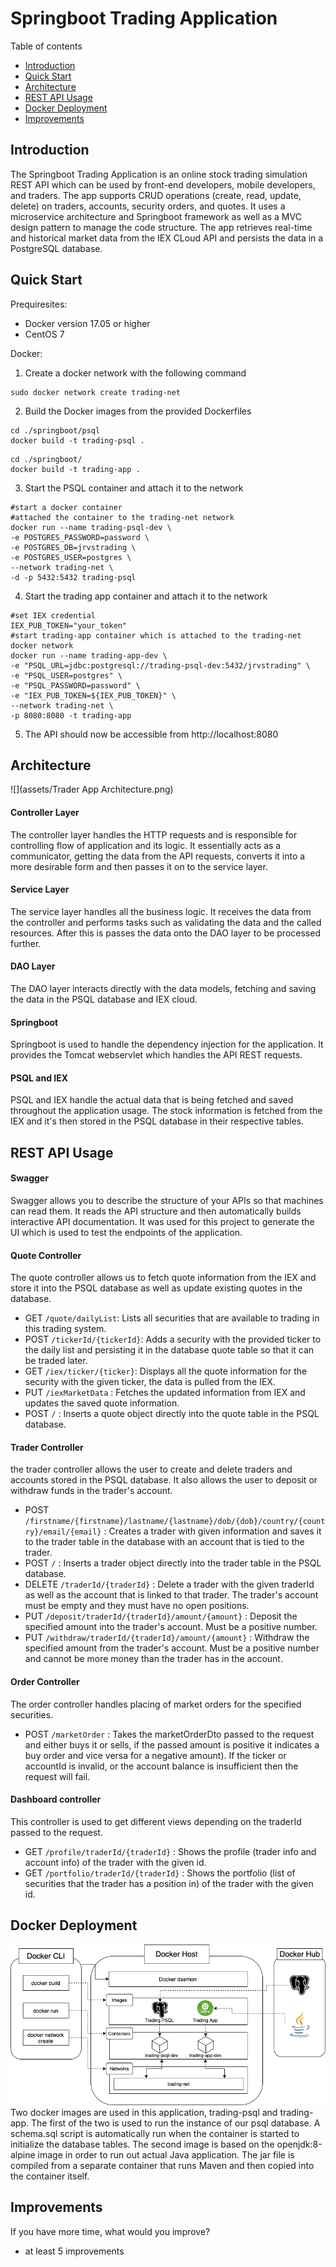# Springboot Trading Application

Table of contents
* [Introduction](#Introduction)
* [Quick Start](#QuickStart)
* [Architecture](#Architecture)
* [REST API Usage](#RESTAPIUsage)
* [Docker Deployment](#DockerDeployment)
* [Improvements](#Improvements)

## Introduction
The Springboot Trading Application is an online stock trading simulation REST API which can be used by front-end developers, 
mobile developers, and traders. The app supports CRUD operations (create, read, update, delete) on traders, accounts, security orders, 
and quotes. It uses a microservice architecture and Springboot framework as well as a MVC design pattern to manage the code structure. 
The app retrieves real-time and historical market data from the IEX CLoud API and persists the data in a PostgreSQL database. 

## Quick Start
Prequiresites: 
* Docker version 17.05 or higher 
* CentOS 7

Docker:
1. Create a docker network with the following command
```shell script
sudo docker network create trading-net
```

2. Build the Docker images from the provided Dockerfiles
```shell script
cd ./springboot/psql
docker build -t trading-psql . 
```

```shell script
cd ./springboot/
docker build -t trading-app .
```

3. Start the PSQL container and attach it to the network  
```shell script
#start a docker container
#attached the container to the trading-net network
docker run --name trading-psql-dev \
-e POSTGRES_PASSWORD=password \
-e POSTGRES_DB=jrvstrading \
-e POSTGRES_USER=postgres \
--network trading-net \
-d -p 5432:5432 trading-psql
```

4. Start the trading app container and attach it to the network 
```shell script
#set IEX credential
IEX_PUB_TOKEN="your_token"
#start trading-app container which is attached to the trading-net docker network
docker run --name trading-app-dev \
-e "PSQL_URL=jdbc:postgresql://trading-psql-dev:5432/jrvstrading" \
-e "PSQL_USER=postgres" \
-e "PSQL_PASSWORD=password" \
-e "IEX_PUB_TOKEN=${IEX_PUB_TOKEN}" \
--network trading-net \
-p 8080:8080 -t trading-app

```
5. The API should now be accessible from http://localhost:8080

## Architecture
![](assets/Trader App Architecture.png)

#### Controller Layer 
The controller layer handles the HTTP requests and is responsible for controlling flow of application and its logic. 
It essentially acts as a communicator, getting the data from the API requests, converts it into a more desirable form and then passes it on
to the service layer. 

#### Service Layer 
The service layer handles all the business logic. It receives the data from the controller and performs tasks such as validating the data 
and the called resources. After this is passes the data onto the DAO layer to be processed further.  

#### DAO Layer
The DAO layer interacts directly with the data models, fetching and saving the data in the PSQL database and IEX cloud. 

#### Springboot
Springboot is used to handle the dependency injection for the application. It provides the Tomcat webservlet which handles the API REST requests. 

#### PSQL and IEX
PSQL and IEX handle the actual data that is being fetched and saved throughout the application usage. The stock information is fetched from the 
IEX and it's then stored in the PSQL database in their respective tables.  

## REST API Usage
#### Swagger
Swagger allows you to describe the structure of your APIs so that machines can read them. It reads the API structure and then automatically 
builds interactive API documentation. It was used for this project to generate the UI which is used to test the endpoints of the application.  

#### Quote Controller
The quote controller allows us to fetch quote information from the IEX and store it into the PSQL database as well as update existing quotes 
in the database. 
  - GET `/quote/dailyList`: Lists all securities that are available to trading in this trading system.
  - POST `/tickerId/{tickerId}`: Adds a security with the provided ticker to the daily list and persisting it in the database quote table so 
  that it can be traded later. 
  - GET `/iex/ticker/{ticker}`: Displays all the quote information for the security with the given ticker, the data is pulled from the IEX.
  - PUT `/iexMarketData` : Fetches the updated information from IEX and updates the saved quote information. 
  - POST `/` : Inserts a quote object directly into the quote table in the PSQL database.

#### Trader Controller
the trader controller allows the user to create and delete traders and accounts stored in the PSQL database. It also allows the user to deposit 
or withdraw funds in the trader's account. 
- POST `/firstname/{firstname}/lastname/{lastname}/dob/{dob}/country/{country}/email/{email}` : Creates a trader with given information and saves 
it to the trader table in the database with an account that is tied to the trader. 
- POST `/` : Inserts a trader object directly into the trader table in the PSQL database.
- DELETE `/traderId/{traderId}` : Delete a trader with the given traderId as well as the account that is linked to that trader. The trader's
account must be empty and they must have no open positions. 
- PUT `/deposit/traderId/{traderId}/amount/{amount}` : Deposit the specified amount into the trader's account. Must be a positive number. 
- PUT `/withdraw/traderId/{traderId}/amount/{amount}` : Withdraw the specified amount from the trader's account. Must be a positive number and 
cannot be more money than the trader has in the account. 

#### Order Controller
The order controller handles placing of market orders for the specified securities. 
- POST `/marketOrder` : Takes the marketOrderDto passed to the request and either buys it or sells, if the passed amount is positive it 
indicates a buy order and vice versa for a negative amount). If the ticker or accountId is invalid, or the account balance is insufficient 
then the request will fail. 

#### Dashboard controller
This controller is used to get different views depending on the traderId passed to the request. 
- GET `/profile/traderId/{traderId}` : Shows the profile (trader info and account info) of the trader with the given id. 
- GET `/portfolio/traderId/{traderId}` : Shows the portfolio (list of securities that the trader has a position in) of the trader with the given id. 

## Docker Deployment
![](assets/Docker.png)
Two docker images are used in this application, trading-psql and trading-app. The first of the two is used to run the instance of our psql 
database. A schema.sql script is automatically run when the container is started to initialize the database tables. The second image is based
on the openjdk:8-alpine image in order to run out actual Java application. The jar file is compiled from a separate container that runs Maven
and then copied into the container itself.  

## Improvements
If you have more time, what would you improve?
- at least 5 improvements